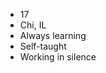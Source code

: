 - 17
- Chi, IL
- Always learning
- Self-taught
- Working in silence 

<!---
whoisjunior/whoisjunior is a ✨ special ✨ repository because its `README.md` (this file) appears on your GitHub profile.
You can click the Preview link to take a look at your changes.
--->
